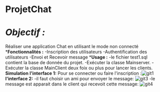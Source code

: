 # ProjetChat
# *****Objectif :***** 
Réaliser une application Chat en utilisant le mode non connecté 
*****Fonctionnalités :****
-Inscription des utilisateurs
-Authentification des utilisateurs
-Envoi et Recevoir message
*****Usage :****
-le fichier test1.sql contient la base de donnée du projet.
-Exécuter la classe Mainserver.
-Exécuter la classe MainClient deux foix ou plus pour lancer les clients.
****Simulation****
  **l'interface 1:**
Pour se connecter ou faire l'inscription :![git1](https://user-images.githubusercontent.com/108548578/212135762-a645ca54-cf69-4a4d-812d-c3b3c43f0998.PNG)
**l'interface 2:**
-il faut choisir un ami pour envoyer le message:
![git3](https://user-images.githubusercontent.com/108548578/212137487-0d02c6cd-8a22-4f80-9699-6419362c627d.PNG)
-le message est apparait dans le client qui recevoit cette message:
![git4](https://user-images.githubusercontent.com/108548578/212138060-94b2e8ba-b17e-43db-97da-88d1aa145585.PNG)

 
